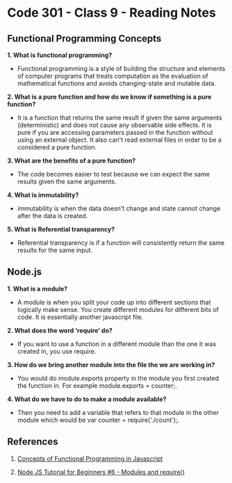 # Code 301 - Class 9 - Reading Notes

## Functional Programming Concepts

**1. What is functional programming?**

- Functional programming is a style of building the structure and elements of computer programs that treats computation as the evaluation of mathematical functions and avoids changing-state and mutable data.

**2. What is a pure function and how do we know if something is a pure function?**

- It is a function that returns the same result if given the same arguments (deterministic) and does not cause any observable side effects. It is pure if you are accessing parameters passed in the function without using an external object. It also can't read external files in order to be a considered a pure function.

**3. What are the benefits of a pure function?**

- The code becomes easier to test because we can expect the same results given the same arguments.

**4. What is immutability?**

- immutability is when the data doesn't change and state cannot change after the data is created.

**5. What is Referential transparency?**

- Referential transparency is if a function will consistently return the same results for the same input.

## Node.js 

**1. What is a module?**

- A module is when you split your code up into different sections that logically make sense. You create different modules for different bits of code. It is essentially another javascript file.

**2. What does the word ‘require’ do?**

- If you want to use a function in a different module than the one it was created in, you use require.

**3. How do we bring another module into the file the we are working in?**

- You would do module.exports property in the module you first created the function in. For example module.exports = counter;.

**4. What do we have to do to make a module available?**

- Then you need to add a variable that refers to that module in the other module which would be var counter = require('./count');.

## References

1. [Concepts of Functional Programming in Javascript](https://medium.com/the-renaissance-developer/concepts-of-functional-programming-in-javascript-6bc84220d2aa)

2. [Node JS Tutorial for Beginners #6 - Modules and require()](https://www.youtube.com/watch?v=xHLd36QoS4k&ab_channel=TheNetNinja)
